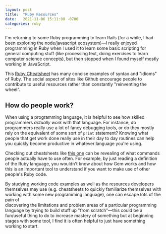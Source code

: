 ```yaml
---
layout: post
title:  "Ruby Resources"
date:   2021-11-06 15:11:00 -0700
categories: ruby
---
```

I'm returning to some Ruby programming to learn Rails (for a while, I had been
exploring the node/javascript ecosystem)&mdash;I really enjoyed programming in
Ruby when I used it to learn some basic scripting for general computing stuff
(like processing text, doing exercises to learn computer science concepts), but
then stopped when I found myself mostly working in JavaScript.

This [Ruby Cheatsheet](https://github.com/ThibaultJanBeyer/cheatsheets/blob/master/Ruby-Cheatsheet.md)
has many concise examples of syntax and "idioms" of Ruby.
The social aspect of sites like Github encourage people to contribute to useful
resources rather than constantly "reinventing the wheel". 

## How do people work?

When using a programming language, it is helpful to see how skilled programmers
*actually work* with that language. For instance, do programmers really use a
lot of fancy debugging tools, or do they mostly rely on the equivalent of some
sort of `print` statement? Knowing what people that get work done really use in
their day to day routines can help you quickly become productive in whatever
language you're using.

Checking out cheatsheets like [this one](https://lzone.de/cheat-sheet/Ruby) can
be revealing of what commands people actually have to use often. For example,
by just reading a definition of the Ruby language, you wouldn't know about how
Gem works and how this is an important tool to understand if you want to make
use of other people's Ruby code.

By studying working code examples as well as the resources developers
themselves may use (e.g. cheatsheets to quickly familiarize themselves with
working with some new programming language), one can escape lots of the pain of  
discovering the limitations and problem areas of a particular programming
language by trying to build stuff up "from scratch"&mdash;this could be a
fun/useful thing to do to increase mastery of something but at beginning stages
with some tool, I find it is often helpful to just have something working to
start.
